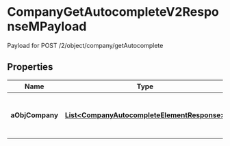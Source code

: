 

# CompanyGetAutocompleteV2ResponseMPayload

Payload for POST /2/object/company/getAutocomplete

## Properties

| Name | Type | Description | Notes |
|------------ | ------------- | ------------- | -------------|
|**aObjCompany** | [**List&lt;CompanyAutocompleteElementResponse&gt;**](CompanyAutocompleteElementResponse.md) | An array of Company autocomplete element response. |  |



